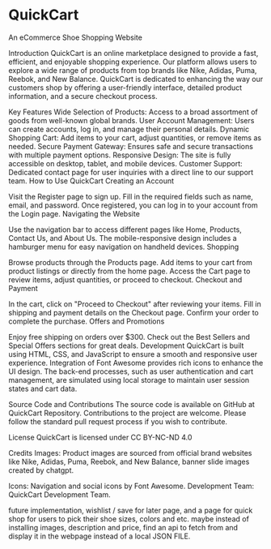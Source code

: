 # QuickCart
An eCommerce Shoe Shopping Website

Introduction
QuickCart is an online marketplace designed to provide a fast, efficient, and enjoyable shopping experience. Our platform allows users to explore a wide range of products from top brands like Nike, Adidas, Puma, Reebok, and New Balance. QuickCart is dedicated to enhancing the way our customers shop by offering a user-friendly interface, detailed product information, and a secure checkout process.

Key Features
Wide Selection of Products: Access to a broad assortment of goods from well-known global brands.
User Account Management: Users can create accounts, log in, and manage their personal details.
Dynamic Shopping Cart: Add items to your cart, adjust quantities, or remove items as needed.
Secure Payment Gateway: Ensures safe and secure transactions with multiple payment options.
Responsive Design: The site is fully accessible on desktop, tablet, and mobile devices.
Customer Support: Dedicated contact page for user inquiries with a direct line to our support team.
How to Use QuickCart
Creating an Account

Visit the Register page to sign up.
Fill in the required fields such as name, email, and password.
Once registered, you can log in to your account from the Login page.
Navigating the Website

Use the navigation bar to access different pages like Home, Products, Contact Us, and About Us.
The mobile-responsive design includes a hamburger menu for easy navigation on handheld devices.
Shopping

Browse products through the Products page.
Add items to your cart from product listings or directly from the home page.
Access the Cart page to review items, adjust quantities, or proceed to checkout.
Checkout and Payment

In the cart, click on "Proceed to Checkout" after reviewing your items.
Fill in shipping and payment details on the Checkout page.
Confirm your order to complete the purchase.
Offers and Promotions

Enjoy free shipping on orders over $300.
Check out the Best Sellers and Special Offers sections for great deals.
Development
QuickCart is built using HTML, CSS, and JavaScript to ensure a smooth and responsive user experience. Integration of Font Awesome provides rich icons to enhance the UI design. The back-end processes, such as user authentication and cart management, are simulated using local storage to maintain user session states and cart data.

Source Code and Contributions
The source code is available on GitHub at QuickCart Repository. Contributions to the project are welcome. Please follow the standard pull request process if you wish to contribute.

License
QuickCart is licensed under CC BY-NC-ND 4.0

Credits
Images: Product images are sourced from official brand websites like Nike, Adidas, Puma, Reebok, and New Balance, banner slide images created by chatgpt.

Icons: Navigation and social icons by Font Awesome.
Development Team: QuickCart Development Team.

future implementation, wishlist / save for later page, and a page for quick shop for users to pick their shoe sizes, colors and etc. 
maybe instead of installing images, description and price, find an api to fetch from and display it in the webpage instead of a local JSON FILE.

